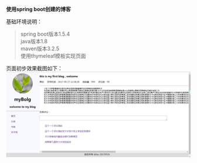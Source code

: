 **使用spring boot创建的博客**<br/>

基础环境说明：
>spring boot版本1.5.4<br/>
>java版本1.8<br/>
>maven版本3.2.5<br/>
>使用thymeleaf模板实现页面

页面初步效果截图如下：
![页面布局截图](images/buju.png)